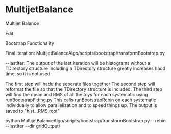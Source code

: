 # MultijetBalance
Multijet Balance

Edit

Bootstrap Functionality



Final iteration:
MultijetBalanceAlgo/scripts/bootstrap/transformBootstrap.py

--lastIter:
The output of the last iteration will be histograms without a TDirectory structure
Including a TDirectory structure greatly increases hadd time, so it is not used.

The first step will hadd the seperate files together
The second step will reformat the file so that the TDirectory structure is included.
The third step will find the mean and RMS of all the toys for each systematic using runBootstrapFitting.py
This calls runBootstrapRebin on each systematic individually to allow parallelization and to speed things up.
The output is saved to "hist.*.*.RMS.root"

python MultijetBalanceAlgo/scripts/bootstrap/transformBootstrap.py --rebin --lastIter --dir gridOutput/

